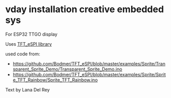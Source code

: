 # vday installation creative embedded sys

For ESP32 TTGO display

Uses [TFT_eSPI library](https://github.com/Bodmer/TFT_eSPI/tree/master)
 
used code from: 
- https://github.com/Bodmer/TFT_eSPI/blob/master/examples/Sprite/Transparent_Sprite_Demo/Transparent_Sprite_Demo.ino
- https://github.com/Bodmer/TFT_eSPI/blob/master/examples/Sprite/Sprite_TFT_Rainbow/Sprite_TFT_Rainbow.ino

Text by Lana Del Rey
